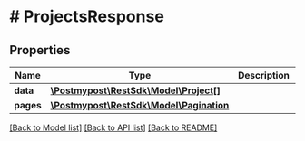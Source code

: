 # # ProjectsResponse

## Properties

Name | Type | Description | Notes
------------ | ------------- | ------------- | -------------
**data** | [**\Postmypost\RestSdk\Model\Project[]**](Project.md) |  |
**pages** | [**\Postmypost\RestSdk\Model\Pagination**](Pagination.md) |  |

[[Back to Model list]](../../README.md#models) [[Back to API list]](../../README.md#endpoints) [[Back to README]](../../README.md)
